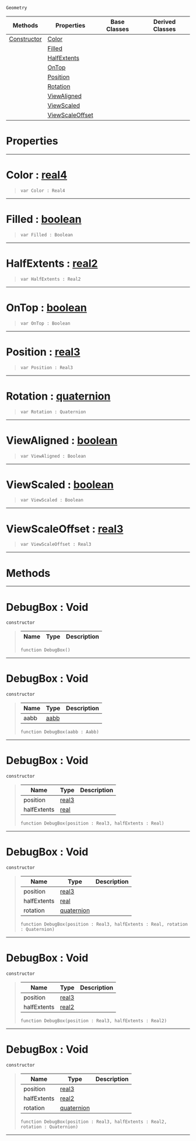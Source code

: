  `Geometry`

|Methods|Properties|Base Classes|Derived Classes|
|---|---|---|---|
|[ Constructor](https://github.com/ZilchEngine/ZilchDocs/blob/master/code_reference/class_reference/debugbox.md#debugbox-void)|[ Color](https://github.com/ZilchEngine/ZilchDocs/blob/master/code_reference/class_reference/debugbox.md#color-zilch-engine-docume)| | |
| |[ Filled](https://github.com/ZilchEngine/ZilchDocs/blob/master/code_reference/class_reference/debugbox.md#filled-zilch-engine-docum)| | |
| |[ HalfExtents](https://github.com/ZilchEngine/ZilchDocs/blob/master/code_reference/class_reference/debugbox.md#halfextents-zilch-engine)| | |
| |[ OnTop](https://github.com/ZilchEngine/ZilchDocs/blob/master/code_reference/class_reference/debugbox.md#ontop-zilch-engine-docume)| | |
| |[ Position](https://github.com/ZilchEngine/ZilchDocs/blob/master/code_reference/class_reference/debugbox.md#position-zilch-engine-doc)| | |
| |[ Rotation](https://github.com/ZilchEngine/ZilchDocs/blob/master/code_reference/class_reference/debugbox.md#rotation-zilch-engine-doc)| | |
| |[ ViewAligned](https://github.com/ZilchEngine/ZilchDocs/blob/master/code_reference/class_reference/debugbox.md#viewaligned-zilch-engine)| | |
| |[ ViewScaled](https://github.com/ZilchEngine/ZilchDocs/blob/master/code_reference/class_reference/debugbox.md#viewscaled-zilch-engine-d)| | |
| |[ ViewScaleOffset](https://github.com/ZilchEngine/ZilchDocs/blob/master/code_reference/class_reference/debugbox.md#viewscaleoffset-zilch-eng)| | |


 #  Properties


---  
 #  Color : [real4](https://github.com/ZilchEngine/ZilchDocs/blob/master/code_reference/nada_base_types/real4.md)

> 
> ``` lang=cpp, name=Nada
> var Color : Real4


---  
 #  Filled : [boolean](https://github.com/ZilchEngine/ZilchDocs/blob/master/code_reference/nada_base_types/boolean.md)

> 
> ``` lang=cpp, name=Nada
> var Filled : Boolean


---  
 #  HalfExtents : [real2](https://github.com/ZilchEngine/ZilchDocs/blob/master/code_reference/nada_base_types/real2.md)

> 
> ``` lang=cpp, name=Nada
> var HalfExtents : Real2


---  
 #  OnTop : [boolean](https://github.com/ZilchEngine/ZilchDocs/blob/master/code_reference/nada_base_types/boolean.md)

> 
> ``` lang=cpp, name=Nada
> var OnTop : Boolean


---  
 #  Position : [real3](https://github.com/ZilchEngine/ZilchDocs/blob/master/code_reference/nada_base_types/real3.md)

> 
> ``` lang=cpp, name=Nada
> var Position : Real3


---  
 #  Rotation : [quaternion](https://github.com/ZilchEngine/ZilchDocs/blob/master/code_reference/nada_base_types/quaternion.md)

> 
> ``` lang=cpp, name=Nada
> var Rotation : Quaternion


---  
 #  ViewAligned : [boolean](https://github.com/ZilchEngine/ZilchDocs/blob/master/code_reference/nada_base_types/boolean.md)

> 
> ``` lang=cpp, name=Nada
> var ViewAligned : Boolean


---  
 #  ViewScaled : [boolean](https://github.com/ZilchEngine/ZilchDocs/blob/master/code_reference/nada_base_types/boolean.md)

> 
> ``` lang=cpp, name=Nada
> var ViewScaled : Boolean


---  
 #  ViewScaleOffset : [real3](https://github.com/ZilchEngine/ZilchDocs/blob/master/code_reference/nada_base_types/real3.md)

> 
> ``` lang=cpp, name=Nada
> var ViewScaleOffset : Real3


---  
 #  Methods


---  
 #  DebugBox : Void

 `constructor`

> 
> |Name|Type|Description|
> |---|---|---|
> ``` lang=cpp, name=Nada
> function DebugBox()
> ``` 


---  
 #  DebugBox : Void

 `constructor`

> 
> |Name|Type|Description|
> |---|---|---|
> |aabb|[aabb](https://github.com/ZilchEngine/ZilchDocs/blob/master/code_reference/class_reference/aabb.md)| |
> ``` lang=cpp, name=Nada
> function DebugBox(aabb : Aabb)
> ``` 


---  
 #  DebugBox : Void

 `constructor`

> 
> |Name|Type|Description|
> |---|---|---|
> |position|[real3](https://github.com/ZilchEngine/ZilchDocs/blob/master/code_reference/nada_base_types/real3.md)| |
> |halfExtents|[real](https://github.com/ZilchEngine/ZilchDocs/blob/master/code_reference/nada_base_types/real.md)| |
> ``` lang=cpp, name=Nada
> function DebugBox(position : Real3, halfExtents : Real)
> ``` 


---  
 #  DebugBox : Void

 `constructor`

> 
> |Name|Type|Description|
> |---|---|---|
> |position|[real3](https://github.com/ZilchEngine/ZilchDocs/blob/master/code_reference/nada_base_types/real3.md)| |
> |halfExtents|[real](https://github.com/ZilchEngine/ZilchDocs/blob/master/code_reference/nada_base_types/real.md)| |
> |rotation|[quaternion](https://github.com/ZilchEngine/ZilchDocs/blob/master/code_reference/nada_base_types/quaternion.md)| |
> ``` lang=cpp, name=Nada
> function DebugBox(position : Real3, halfExtents : Real, rotation : Quaternion)
> ``` 


---  
 #  DebugBox : Void

 `constructor`

> 
> |Name|Type|Description|
> |---|---|---|
> |position|[real3](https://github.com/ZilchEngine/ZilchDocs/blob/master/code_reference/nada_base_types/real3.md)| |
> |halfExtents|[real2](https://github.com/ZilchEngine/ZilchDocs/blob/master/code_reference/nada_base_types/real2.md)| |
> ``` lang=cpp, name=Nada
> function DebugBox(position : Real3, halfExtents : Real2)
> ``` 


---  
 #  DebugBox : Void

 `constructor`

> 
> |Name|Type|Description|
> |---|---|---|
> |position|[real3](https://github.com/ZilchEngine/ZilchDocs/blob/master/code_reference/nada_base_types/real3.md)| |
> |halfExtents|[real2](https://github.com/ZilchEngine/ZilchDocs/blob/master/code_reference/nada_base_types/real2.md)| |
> |rotation|[quaternion](https://github.com/ZilchEngine/ZilchDocs/blob/master/code_reference/nada_base_types/quaternion.md)| |
> ``` lang=cpp, name=Nada
> function DebugBox(position : Real3, halfExtents : Real2, rotation : Quaternion)
> ``` 


---  
 

 